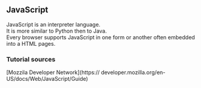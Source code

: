 ## JavaScript

JavaScript is an interpreter language.  
It is more similar to Python then to Java.  
Every browser supports JavaScript in one form or another often embedded into a HTML pages.  

### Tutorial sources

[Mozzila Developer Network](https:// developer.mozilla.org/en-US/docs/Web/JavaScript/Guide)
